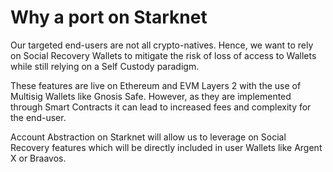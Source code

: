 # Why a port on Starknet

Our targeted end-users are not all crypto-natives. Hence, we want to rely on Social Recovery Wallets to mitigate the risk of loss of access to Wallets while still relying on a Self Custody paradigm.

These features are live on Ethereum and EVM Layers 2 with the use of Multisig Wallets like Gnosis Safe. However, as they are implemented through Smart Contracts it can lead to increased fees and complexity for the end-user.

Account Abstraction on Starknet will allow us to leverage on Social Recovery features which will be directly included in user Wallets like Argent X or Braavos.

